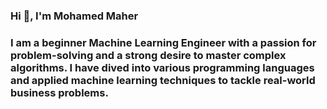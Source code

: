 ### Hi 👋, I'm Mohamed Maher
### I am a beginner Machine Learning Engineer with a passion for problem-solving and a strong desire to master complex algorithms. I have dived into various programming languages and applied machine learning techniques to tackle real-world business problems.

<!--
**Mohamed-Maher-5/Mohamed-Maher-5** is a ✨ _special_ ✨ repository because its `README.md` (this file) appears on your GitHub profile.

Here are some ideas to get you started:

- 🔭 I’m currently working on ...
- 🌱 I’m currently learning ...
- 👯 I’m looking to collaborate on ...
- 🤔 I’m looking for help with ...
- 💬 Ask me about ...
- 📫 How to reach me: ...
- 😄 Pronouns: ...
- ⚡ Fun fact: ...
-->
